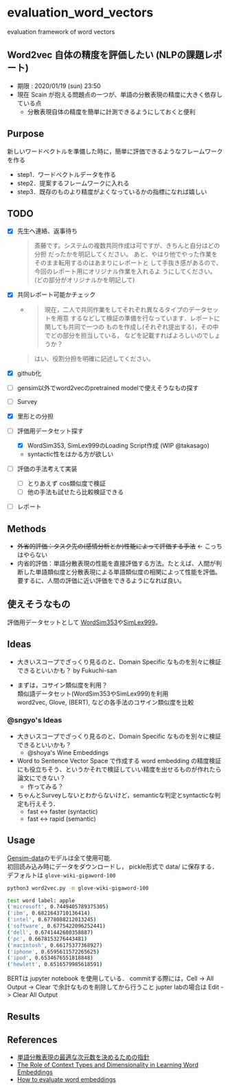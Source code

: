 # evaluation_word_vectors
evaluation framework of word vectors

## Word2vec 自体の精度を評価したい (NLPの課題レポート)
- 期限 : 2020/01/19 (sun) 23:50
- 現在 Scain が抱える問題点の一つが、単語の分散表現の精度に大きく依存している点
  - 分散表現自体の精度を簡単に計測できるようにしておくと便利
  
## Purpose
新しいワードベクトルを準備した時に，簡単に評価できるようなフレームワークを作る
- step1．ワードベクトルデータを作る
- step2．提案するフレームワークに入れる
- step3．既存のものより精度がよくなっているかの指標になれば嬉しい


## TODO
- [x] 先生へ連絡、返事待ち 
    > 斎藤です。システムの複数共同作成は可ですが、きちんと自分はどの分担
    だったかを明記してください。
    あと、やはり他でやった作業をそのまま転用するのはあまりにレポートと
    して手抜き感があるので、今回のレポート用にオリジナル作業を入れるよ
    うにしてください。(どの部分がオリジナルかを明記して)
- [x] 共同レポート可能かチェック
  - > 現在，二人で共同作業をしてそれぞれ異なるタイプのデータセットを用意
  するなどして検証の準備を行なっています．レポートに関しても共同で一つの
  ものを作成し(それぞれ提出する)，その中でどの部分を担当している，
  などを記載すればよろしいのでしょうか？
  > はい、役割分担を明確に記述してください。
  
- [x] github化
- [ ] gensim以外でword2vecのpretrained modelで使えそうなもの探す
- [ ] Survey
- [x] 里形との分担
- [ ] 評価用データセット探す
  - [x] WordSim353, SimLex999のLoading Script作成 (WIP @takasago)
  - syntactic性をはかる方が欲しい
- [ ] 評価の手法考えて実装
  - [ ] とりあえず cos類似度で検証
  - [ ] 他の手法も試せたら比較検証できる
- [ ] レポート


## Methods
- ~~外省的評価：タスク先の(感情分析とか)性能によって評価する手法~~  ← こっちはやらない
- 内省的評価：単語分散表現の性能を直接評価する方法。たとえば、人間が判断した単語類似度と分散表現による単語類似度の相関によって性能を評価。要するに、人間の評価に近い評価をできるようになれば良い。

## 使えそうなもの
評価用データセットとして [WordSim353](http://www.cs.technion.ac.il/~gabr/resources/data/wordsim353/)や[SimLex999](https://fh295.github.io//simlex.html)。

## Ideas
- 大きいスコープでざっくり見るのと、Domain Specific なものを別々に検証できるといいかも？ by Fukuchi-san

- まずは，コサイン類似度を利用？  
    類似語データセット(WordSim353やSimLex999)を利用  
    word2vec, Glove, (BERT), などの各手法のコサイン類似度を比較


### @sngyo's Ideas
- 大きいスコープでざっくり見るのと、Domain Specific なものを別々に検証できるといいかも？
  - @shoya's Wine Embeddings
- Word to Sentence Vector Space で作成する word embedding の精度検証にも役立ちそう、というかそれで検証していい精度を出せるものが作れたら論文にできない？
  - 作ってみる？
- ちゃんとSurveyしないとわからないけど，semanticな判定とsyntacticな判定も行えそう．
  - fast <-> faster  (syntactic)
  - fast <-> rapid  (semantic)


## Usage
[Gensim-data](https://github.com/RaRe-Technologies/gensim-data)のモデルは全て使用可能.  
初回読み込み時にデータをダウンロードし， pickle形式で data/ に保存する．  
デフォルトは `glove-wiki-gigaword-100`
```bash
python3 word2vec.py -m glove-wiki-gigaword-100

test word label: apple
('microsoft', 0.7449405789375305)
('ibm', 0.6821643710136414)
('intel', 0.6778088212013245)
('software', 0.6775422096252441)
('dell', 0.6741442680358887)
('pc', 0.6678153276443481)
('macintosh', 0.66175377368927)
('iphone', 0.6595611572265625)
('ipod', 0.6534676551818848)
('hewlett', 0.6516579985618591)
```

BERTは jupyter notebook を使用している．
commitする際には，Cell -> All Output -> Clear で余計なものを削除してから行うこと
jupter labの場合は Edit -> Clear All Output


## Results

## References
- [単語分散表現の最適な次元数を決めるための指針](https://qiita.com/Hironsan/items/01fd880f1522e2025a78)
- [The Role of Context Types and Dimensionality in Learning Word Embeddings](https://arxiv.org/abs/1601.00893)
- [How to evaluate word embeddings](https://www.quora.com/How-do-I-evaluate-word-embeddings)



